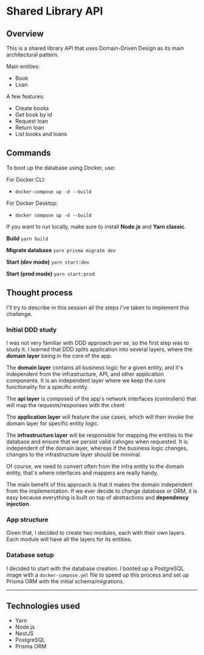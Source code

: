 # Shared Library API

## Overview

This is a shared library API that uses Domain-Driven Design as its main architectural pattern.

Main entities:

- Book
- Loan

A few features:

- Create books
- Get book by id
- Request loan
- Return loan
- List books and loans

## Commands

To boot up the database using Docker, use:

For Docker CLI: 
- `docker-compose up -d --build`

For Docker Desktop:
- `docker compose up -d --build`

If you want to run locally, make sure to install **Node.js** and **Yarn classic**.

**Build**
`yarn build`

**Migrate database**
`yarn prisma migrate dev`

**Start (dev mode)**
`yarn start:dev`

**Start (prod mode)**
`yarn start:prod`


## Thought process

I'll try to describe in this session all the steps I've taken to implement this challenge.

### Initial DDD study

I was not very familiar with DDD approach per se, so the first step was to study it.
I learned that DDD splits application into several layers, where the **domain layer** being in the core of the app.

The **domain layer** contains all business logic for a given entity, and it's independent from the infrastructure, API, and other application components. It is an independent layer where we keep the core functionality for a specific entity. 

The **api layer** is composed of the app's network interfaces (controllers) that will map the requests/responses with the client

The **application layer** will feature the use cases, which will then invoke the domain layer for specific entity logic.

The **infrastructure layer** will be responsible for mapping the entities to the database and ensure that we persist valid cahnges when requested. It is independent of the domain layer, whereas if the business logic changes, changes to the infrastructure layer should be minimal. 

Of course, we need to convert often from the infra entity to the domain entity, that's where interfaces and mappers are really handy. 

The main benefit of this approach is that it makes the domain independent from the implementation. If we ever decide to change database or ORM, it is easy because everything is built on top of abstractions and **dependency injection**. 

### App structure

Given that, I decided to create two modules, each with their own layers. Each module will have all the layers for its entities.

### Database setup

I decided to start with the database creation. I booted up a PostgreSQL image with a `docker-compose.yml` file to speed up this process and set up Prisma ORM with the initial schema/migrations.

----

## Technologies used

- Yarn
- Node.js
- NestJS
- PostgreSQL
- Prisma ORM